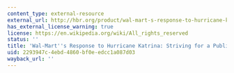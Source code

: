 ```yaml
---
content_type: external-resource
external_url: http://hbr.org/product/wal-mart-s-response-to-hurricane-katrina-striving-for-a-public-private-partnership/an/HKS150-PDF-ENG
has_external_license_warning: true
license: https://en.wikipedia.org/wiki/All_rights_reserved
status: ''
title: 'Wal-Mart''s Response to Hurricane Katrina: Striving for a Public-Private Partnership'
uid: 2293947c-4ebd-4860-bf0e-edcc1a087d03
wayback_url: ''
---
```

